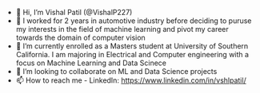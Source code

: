 - 👋 Hi, I’m Vishal Patil (@VishalP227)
- 👀 I worked for 2 years in automotive industry before deciding to puruse my interests in the field of machine learning and pivot my career towards the domain of computer vision   
- 🌱 I’m currently enrolled as a Masters student at University of Southern California. I am majoring in Electrical and Computer engineering with a focus on      Machine Learning and Data Scinece
- 💞️ I’m looking to collaborate on ML and Data Science projects
- 📫 How to reach me - LinkedIn: https://www.linkedin.com/in/vshlpatil/ 

<!---
VishalP227/VishalP227 is a ✨ special ✨ repository because its `README.md` (this file) appears on your GitHub profile.
You can click the Preview link to take a look at your changes.
--->
